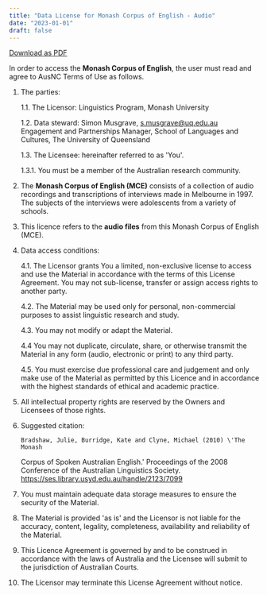 ```yaml
---
title: "Data License for Monash Corpus of English - Audio"
date: "2023-01-01"
draft: false
---
```


[Download as PDF](MCE_data_license_audio_files.pdf)

In order to access the **Monash Corpus of English**, the user must read and agree to AusNC Terms of Use as follows.

1.  The parties:

    1.1. The Licensor: Linguistics Program, Monash University

    1.2. Data steward: Simon Musgrave, s.musgrave@uq.edu.au Engagement and Partnerships Manager, School of Languages and Cultures, The University of Queensland

    1.3. The Licensee: hereinafter referred to as 'You'.

    1.3.1. You must be a member of the Australian research community.

1.  The **Monash Corpus of English (MCE)** consists of a collection of audio
    recordings and transcriptions of interviews made in Melbourne
    in 1997. The subjects of the interviews were adolescents from a
    variety of schools.

1.  This licence refers to the **audio files** from this Monash Corpus of
    English (MCE).

1.  Data access conditions:

    4.1. The Licensor grants You a limited, non-exclusive license to
    access and use the Material in accordance with the terms of this
    License Agreement. You may not sub-license, transfer or assign
    access rights to another party.

    4.2. The Material may be used only for personal, non-commercial
    purposes to assist linguistic research and study.

    4.3. You may not modify or adapt the Material.

    4.4 You may not duplicate, circulate, share, or otherwise transmit
    the Material in any form (audio, electronic or print) to any
    third party.

    4.5. You must exercise due professional care and judgement and only
    make use of the Material as permitted by this Licence and in
    accordance with the highest standards of ethical and academic
    practice.

1.  All intellectual property rights are reserved by the Owners and
    Licensees of those rights.

1.  Suggested citation:

        Bradshaw, Julie, Burridge, Kate and Clyne, Michael (2010) \'The Monash

    Corpus of Spoken Australian English.\' Proceedings of the 2008
    Conference of the Australian Linguistics Society. https://ses.library.usyd.edu.au/handle/2123/7099

1.  You must maintain adequate data storage measures to ensure the
    security of the Material.

1.  The Material is provided 'as is' and the Licensor is not liable for
    the accuracy, content, legality, completeness, availability and
    reliability of the Material.

1.  This Licence Agreement is governed by and to be construed in
    accordance with the laws of Australia and the Licensee will submit
    to the jurisdiction of Australian Courts.

1.  The Licensor may terminate this License Agreement without notice.
